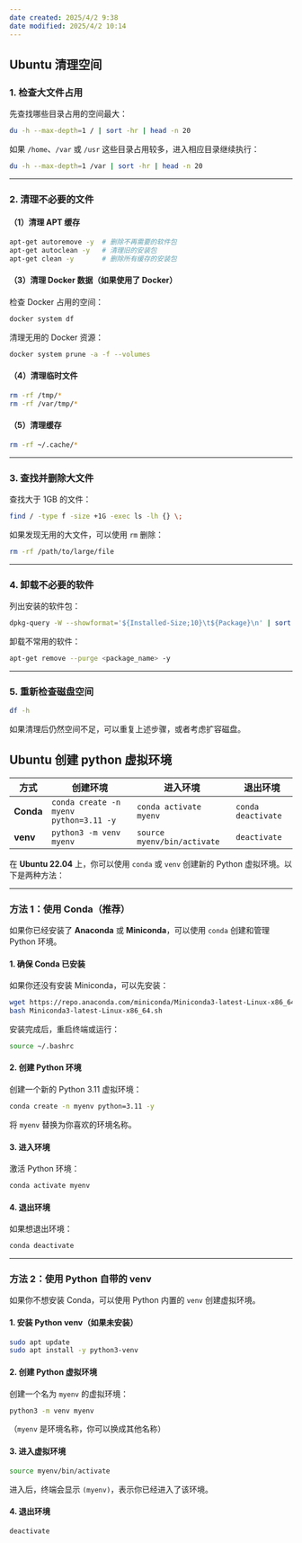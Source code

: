 ```yaml
---
date created: 2025/4/2 9:38
date modified: 2025/4/2 10:14
---
```

## Ubuntu 清理空间

### **1. 检查大文件占用**

先查找哪些目录占用的空间最大：

```bash
du -h --max-depth=1 / | sort -hr | head -n 20
```

如果 `/home`、`/var` 或 `/usr` 这些目录占用较多，进入相应目录继续执行：

```bash
du -h --max-depth=1 /var | sort -hr | head -n 20
```

---

### **2. 清理不必要的文件**

#### **（1）清理 APT 缓存**

```bash
apt-get autoremove -y  # 删除不再需要的软件包
apt-get autoclean -y   # 清理旧的安装包
apt-get clean -y       # 删除所有缓存的安装包
```

#### **（3）清理 Docker 数据（如果使用了 Docker）**

检查 Docker 占用的空间：

```bash
docker system df
```

清理无用的 Docker 资源：

```bash
docker system prune -a -f --volumes
```

#### **（4）清理临时文件**

```bash
rm -rf /tmp/*
rm -rf /var/tmp/*
```

#### **（5）清理缓存**

```bash
rm -rf ~/.cache/*
```

---

### **3. 查找并删除大文件**

查找大于 1GB 的文件：

```bash
find / -type f -size +1G -exec ls -lh {} \;
```

如果发现无用的大文件，可以使用 `rm` 删除：

```bash
rm -rf /path/to/large/file
```

---

### **4. 卸载不必要的软件**

列出安装的软件包：

```bash
dpkg-query -W --showformat='${Installed-Size;10}\t${Package}\n' | sort -k1,1n | tail -n 20
```

卸载不常用的软件：

```bash
apt-get remove --purge <package_name> -y
```

---

### **5. 重新检查磁盘空间**

```bash
df -h
```

如果清理后仍然空间不足，可以重复上述步骤，或者考虑扩容磁盘。

## Ubuntu 创建 python 虚拟环境

|方式|创建环境|进入环境|退出环境|
|---|---|---|---|
|**Conda**|`conda create -n myenv python=3.11 -y`|`conda activate myenv`|`conda deactivate`|
|**venv**|`python3 -m venv myenv`|`source myenv/bin/activate`|`deactivate`|

在 **Ubuntu 22.04** 上，你可以使用 `conda` 或 `venv` 创建新的 Python 虚拟环境。以下是两种方法：

---

### **方法 1：使用 Conda（推荐）**

如果你已经安装了 **Anaconda** 或 **Miniconda**，可以使用 `conda` 创建和管理 Python 环境。

#### **1. 确保 Conda 已安装**

如果你还没有安装 Miniconda，可以先安装：

```bash
wget https://repo.anaconda.com/miniconda/Miniconda3-latest-Linux-x86_64.sh
bash Miniconda3-latest-Linux-x86_64.sh
```

安装完成后，重启终端或运行：

```bash
source ~/.bashrc
```

#### **2. 创建 Python 环境**

创建一个新的 Python 3.11 虚拟环境：

```bash
conda create -n myenv python=3.11 -y
```

将 `myenv` 替换为你喜欢的环境名称。

#### **3. 进入环境**

激活 Python 环境：

```bash
conda activate myenv
```

#### **4. 退出环境**

如果想退出环境：

```bash
conda deactivate
```

---

### **方法 2：使用 Python 自带的 venv**

如果你不想安装 Conda，可以使用 Python 内置的 `venv` 创建虚拟环境。

#### **1. 安装 Python venv（如果未安装）**

```bash
sudo apt update
sudo apt install -y python3-venv
```

#### **2. 创建 Python 虚拟环境**

创建一个名为 `myenv` 的虚拟环境：

```bash
python3 -m venv myenv
```

（`myenv` 是环境名称，你可以换成其他名称）

#### **3. 进入虚拟环境**

```bash
source myenv/bin/activate
```

进入后，终端会显示 `(myenv)`，表示你已经进入了该环境。

#### **4. 退出环境**

```bash
deactivate
```
